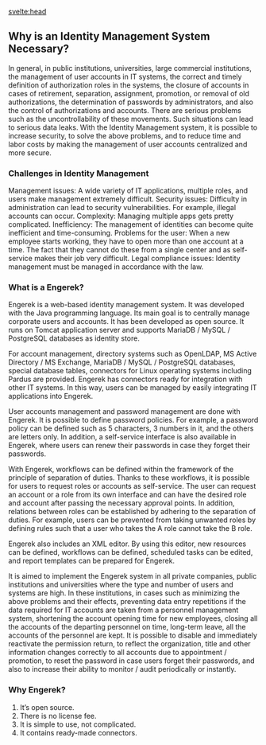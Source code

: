 <svelte:head>

<title>Why is an Identity Management System Necessary? - Engerek</title>
<meta name="description" content="Learn why an identity management system like Engerek is crucial for public institutions, universities, and large organizations to manage user accounts securely and efficiently.">
<meta property="og:title" content="Why is an Identity Management System Necessary? - Engerek">
<meta property="og:description" content="Discover the importance of identity management systems in public institutions, universities, and large organizations, focusing on Engerek's features and benefits.">
<meta property="og:image" content="https://raw.githubusercontent.com/pardus/pardus.github.io/main/src/lib/assets/logo.svg">
<meta property="og:url" content="https://pardus.github.io/wiki/projects/engerek">
<meta name="twitter:card" content="summary_large_image">
<meta name="twitter:title" content="Why is an Identity Management System Necessary? - Engerek">
<meta name="twitter:description" content="Discover the importance of identity management systems in public institutions, universities, and large organizations, focusing on Engerek's features and benefits.">
<meta name="twitter:image" content="https://raw.githubusercontent.com/pardus/pardus.github.io/main/src/lib/assets/logo.svg">
</svelte:head>

## Why is an Identity Management System Necessary?

In general, in public institutions, universities, large commercial institutions, the management of user accounts in IT systems, the correct and timely definition of authorization roles in the systems, the closure of accounts in cases of retirement, separation, assignment, promotion, or removal of old authorizations, the determination of passwords by administrators, and also the control of authorizations and accounts. There are serious problems such as the uncontrollability of these movements. Such situations can lead to serious data leaks. With the Identity Management system, it is possible to increase security, to solve the above problems, and to reduce time and labor costs by making the management of user accounts centralized and more secure.

### Challenges in Identity Management

Management issues: A wide variety of IT applications, multiple roles, and users make management extremely difficult.
Security issues: Difficulty in administration can lead to security vulnerabilities. For example, illegal accounts can occur.
Complexity: Managing multiple apps gets pretty complicated.
Inefficiency: The management of identities can become quite inefficient and time-consuming.
Problems for the user: When a new employee starts working, they have to open more than one account at a time. The fact that they cannot do these from a single center and as self-service makes their job very difficult.
Legal compliance issues: Identity management must be managed in accordance with the law.

### What is a Engerek?

Engerek is a web-based identity management system. It was developed with the Java programming language. Its main goal is to centrally manage corporate users and accounts. It has been developed as open source. It runs on Tomcat application server and supports MariaDB / MySQL / PostgreSQL databases as identity store.

For account management, directory systems such as OpenLDAP, MS Active Directory / MS Exchange, MariaDB / MySQL / PostgreSQL databases, special database tables, connectors for Linux operating systems including Pardus are provided. Engerek has connectors ready for integration with other IT systems. In this way, users can be managed by easily integrating IT applications into Engerek.

User accounts management and password management are done with Engerek. It is possible to define password policies. For example, a password policy can be defined such as 5 characters, 3 numbers in it, and the others are letters only. In addition, a self-service interface is also available in Engerek, where users can renew their passwords in case they forget their passwords.

With Engerek, workflows can be defined within the framework of the principle of separation of duties. Thanks to these workflows, it is possible for users to request roles or accounts as self-service. The user can request an account or a role from its own interface and can have the desired role and account after passing the necessary approval points. In addition, relations between roles can be established by adhering to the separation of duties. For example, users can be prevented from taking unwanted roles by defining rules such that a user who takes the A role cannot take the B role.

Engerek also includes an XML editor. By using this editor, new resources can be defined, workflows can be defined, scheduled tasks can be edited, and report templates can be prepared for Engerek.

It is aimed to implement the Engerek system in all private companies, public institutions and universities where the type and number of users and systems are high. In these institutions, in cases such as minimizing the above problems and their effects, preventing data entry repetitions if the data required for IT accounts are taken from a personnel management system, shortening the account opening time for new employees, closing all the accounts of the departing personnel on time, long-term leave, all the accounts of the personnel are kept. It is possible to disable and immediately reactivate the permission return, to reflect the organization, title and other information changes correctly to all accounts due to appointment / promotion, to reset the password in case users forget their passwords, and also to increase their ability to monitor / audit periodically or instantly.

### Why Engerek?

1. It’s open source.
2. There is no license fee.
3. It is simple to use, not complicated.
4. It contains ready-made connectors.
